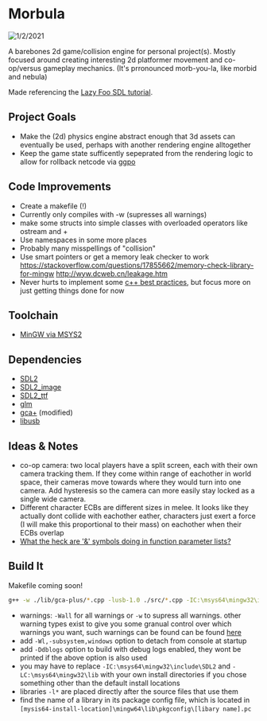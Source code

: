 # Morbula
![1/2/2021](https://i.imgur.com/PETLWES.gif)

A barebones 2d game/collision engine for personal project(s). Mostly focused around creating interesting 2d platformer movement and co-op/versus gameplay mechanics.
(It's prronounced morb-you-la, like morbid and nebula)

Made referencing the [Lazy Foo SDL tutorial](https://lazyfoo.net/tutorials/SDL/index.php).

## Project Goals
- Make the (2d) physics engine abstract enough that 3d assets can eventually be used, perhaps with another rendering engine alltogether
- Keep the game state sufficently sepeprated from the rendering logic to allow for rollback netcode via [ggpo](https://github.com/pond3r/ggpo)

## Code Improvements
- Create a makefile (!)
- Currently only compiles with -w (supresses all warnings)
- make some structs into simple classes with overloaded operators like ostream and +
- Use namespaces in some more places
- Probably many misspellings of "collision"
- Use smart pointers or get a memory leak checker to work https://stackoverflow.com/questions/17855662/memory-check-library-for-mingw  http://wyw.dcweb.cn/leakage.htm
- Never hurts to implement some [c++ best practices](https://github.com/lefticus/cppbestpractices/blob/master/00-Table_of_Contents.md), but focus more on just getting things done for now

## Toolchain
- [MinGW via MSYS2](https://www.msys2.org/) 

## Dependencies
- [SDL2](https://packages.msys2.org/base/mingw-w64-SDL2)
- [SDL2_image](https://packages.msys2.org/base/mingw-w64-SDL2_image)
- [SDL2_ttf](https://packages.msys2.org/base/mingw-w64-SDL2_ttf)
- [glm](https://github.com/g-truc/glm)
- [gca+](https://github.com/YonicDev/gca-plus) (modified)
- [libusb](https://packages.msys2.org/package/mingw-w64-x86_64-libusb)

## Ideas & Notes

* co-op camera: two local players have a split screen, each with their own camera tracking them. If they come within range of eachother in world space, their cameras move towards where they would turn into one camera. Add hysteresis so the camera can more easily stay locked as a single wide camera.
* Different character ECBs are different sizes in melee. It looks like they actually dont collide with eachother eather, characters just exert a force (I will make this proportional to their mass) on eachother when their ECBs overlap
* [What the heck are '&' symbols doing in function parameter lists?](https://stackoverflow.com/questions/5816719/difference-between-function-arguments-declared-with-and-in-c)


## Build It
Makefile coming soon!

```bash
g++ -w ./lib/gca-plus/*.cpp -lusb-1.0 ./src/*.cpp -IC:\msys64\mingw32\include\SDL2 -LC:\msys64\mingw32\lib -lmingw32 -lSDL2main -lSDL2 -lSDL2_image -std=c++17 -o ./bin/game -Ddblogs
```

* warnings: ```-Wall``` for all warnings or ```-w``` to supress all warnings. other warning types exist to give you some granual control over which warnings you want, such warnings can be found can be found [here](https://github.com/lefticus/cppbestpractices/blob/master/02-Use_the_Tools_Available.md)
* add ``` -Wl,-subsystem,windows ``` option to detach from console at startup
* add ``` -Ddblogs ``` option to build with debug logs enabled, they wont be printed if the above option is also used
* you may have to replace ```-IC:\msys64\mingw32\include\SDL2``` and ```-LC:\msys64\mingw32\lib``` with your own install directories if you chose something other than the default install locations
* libraries ```-l*``` are placed directly after the source files that use them
* find the name of a library in its package config file, which is located in ```[mysis64-install-location]\mingw64\lib\pkgconfig\[libary name].pc```




